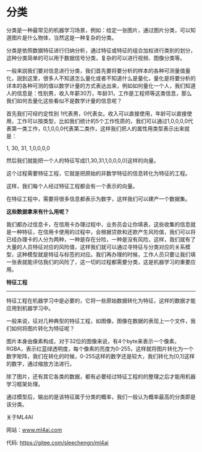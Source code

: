 # 分类

分类是一种最常见的机器学习场景，例如：给定一张图片，通过图片分类，可以知道图片是什么物体，当然这是一种复杂的分类。

分类是依照数据特征进行归纳分析，通过特征或特征的组合加权进行类别的划分，这种分类简单的可以用于数据信号分类，复杂的可以进行视频、图像分类等。

一般来説我们要对信息进行分类，我们首先要将要分析的样本的各种可测量值量化，説到这里，很多人不知道怎么量化或者不知道什么是量化，量化是将要分析的详本的各种可测的值以数学计量的方式表达出来，例如如何量化一个人，我们知道人的信息是：性别男，收入年薪30万，年龄31，工作是工程师等这类信息，那么我们如何去量化这些看似不是数学计量的信息呢？

首先我们可经约定性别 1代表男，0代表女。收入可以直接使用，年龄可以直接使用，工作可以按类型，比如我们统计的5个工作性质的，我们可以通过1,0,0,0,0代表第一类工作，0,1,0,0,0代表第二类作，这样我们把人的属性用类型表示出来就是：

1,
30,
31,
1,0,0,0,0

然后我们就能把一个人的特征写成[1,30,31,1,0,0,0,0]这样的向量。

这个过程需要特征工程，它就是把原始的非数学特征的信息转化为特征的工程。

这样，我们每个人经过特征工程都会有一个表示的向量。

在特征工程中，需要将很多信息都表示为数字，这样我们可以建产一个数据集。

**这些数据拿来有什么用呢？**

我们都办过信息卡，在信用卡办理过程中，业务员会让你填表，这些收集的信息就是一种特征，在信用卡使用的过程中，会根据贷款和还款产生风险值，我们可以将已经办理卡的人分为两种，一种是存在分险，一种是没有风险，这样，我们就有了大量的人员特征对应的风险值，这样我们就可以通过寻特征与分类对应的关系模型，这种模型就是特征与标签的对应。我们再办理的时候，工作人员只要让我们填一张表就能评估我们的风险了，这一切的过程都需要分类，这是机器学习的重要应用。

**特征工程**
***
特征工程在机器学习中是必要的，它将一些原始数据转化为特征，这样的数据才能应用到机器学习中。

一般来说，征对几种典型的特征工程，如图像，图像在数据的表现上一个文件，我们如何将图片转化为特征呢？

图片本身由像素构成，对于32位的图像来说，有4个byte来表示一个像素，RGBA，表示红蓝绿透明度，每个像素的亮度为0-255，这样就将图片转化为一个数字矩阵，我们在转化的时候，0-255这样的数字还是较大，我们转化为[0,1]这样的数字，通过缩放方法进行。

除了图片，还有其它各类的数据，都有必要经过特征工程的的整理之后才能用机器学习框架处理。

通过模型后，输出的是该特征属于分类的概率，我们一般认为概率最高的分类即是该分类。


关于ML4AI

网站：www.ml4ai.com

代码: https://gitee.com/sleechengn/ml4ai